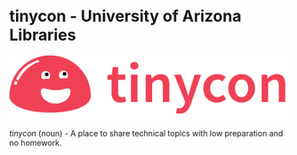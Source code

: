 # tinycon - University of Arizona Libraries

![tinycon logo](tinycon.png)

_tinycon_ (noun) - A place to share technical topics with low preparation and no homework.
